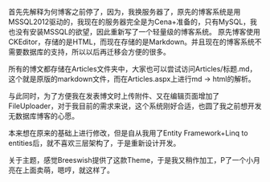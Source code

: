   首先先解释为何博客之前停了，因为，我换服务器了，原先的博客系统是用MSSQL2012驱动的，我现在的服务器完全是为Cena+准备的，只有MySQL，我也没有安装MSSQL的欲望，因此重新写了一个轻量级的博客系统。
原先博客使用CKEditor，存储的是HTML，而现在存储的是Markdown。并且现在的博客系统不需要数据库的支持，所以以后再迁移会方便的很多。

  所有的博文都存储在Articles文件夹中，大家也可以尝试访问Articles/标题.md，这个就是原版的markdown文件，而在Articles.aspx上进行md -> html的解析。

  与此同时，为了方便我在发表博文时上传附件、又在编辑页面增加了FileUploader，对于我目前的需求来说，这个系统刚好合适，也圆了我之前想开发无数据库博客的心愿。

  本来想在原来的基础上进行修改，但是自从我用了Entity Framework+Linq to entities后，就不喜欢三层架构了，于是重新设计开发。

  关于主题，感觉Breeswish提供了这款Theme，于是我又稍作加工，P了一个小月亮在上面卖萌，嗯哼，就这样了。